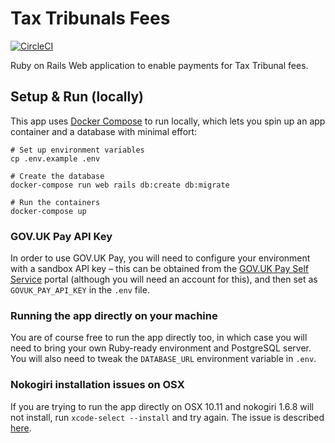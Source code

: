 # Tax Tribunals Fees

[![CircleCI](https://circleci.com/gh/ministryofjustice/tax-tribunals-fees.svg?style=svg&circle-token=53059f2bf1c3a736853b21bdb4ab3df9baf2dd2b)](https://circleci.com/gh/ministryofjustice/tax-tribunals-fees)

Ruby on Rails Web application to enable payments for Tax Tribunal fees.

## Setup & Run (locally)

This app uses [Docker Compose](https://docs.docker.com/compose/) to run locally, which lets you spin up an app container and a database with minimal effort:

```
# Set up environment variables
cp .env.example .env

# Create the database
docker-compose run web rails db:create db:migrate

# Run the containers
docker-compose up
```

### GOV.UK Pay API Key

In order to use GOV.UK Pay, you will need to configure your environment with a sandbox API key – this can be obtained from the [GOV.UK Pay Self Service](https://selfservice.pymnt.uk/) portal (although you will need an account for this), and then set as `GOVUK_PAY_API_KEY` in the `.env` file.

### Running the app directly on your machine

You are of course free to run the app directly too, in which case you will need to bring your own Ruby-ready environment and PostgreSQL server. You will also need to tweak the `DATABASE_URL` environment variable in `.env`.

### Nokogiri installation issues on OSX

If you are trying to run the app directly on OSX 10.11 and nokogiri
1.6.8 will not install, run `xcode-select --install` and try again. The
issue is described [here][1].

[1]: https://github.com/sparklemotion/nokogiri/issues/1445
